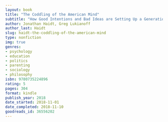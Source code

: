 ```yaml
---
layout: book
title: "The Coddling of the American Mind"
subtitle: "How Good Intentions and Bad Ideas are Setting Up a Generation for Failure" 
author: Jonathan Haidt, Greg Lukianoff
author_last: Haidt
slug: haidt-the-coddling-of-the-american-mind
type: nonfiction
img: true
genres:
- psychology
- education
- politics
- parenting
- sociology
- philosophy
isbn: 9780735224896
rating: 5
pages: 304
format: kindle
publish_year: 2018
date_started: 2018-11-01
date_completed: 2018-11-10
goodreads_id: 36556202
---
```

